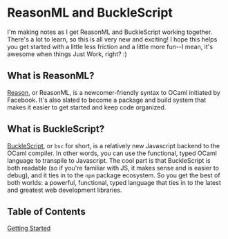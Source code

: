 # ReasonML and BuckleScript

I'm making notes as I get ReasonML and BuckleScript working together. There's a lot to learn, so this is all very new and exciting! I hope this helps you get started with a little less friction and a little more fun--I mean, it's awesome when things Just Work, right? :)

## What is ReasonML?

[Reason](https://facebook.github.io/reason/), or ReasonML, is a newcomer-friendly syntax to OCaml initiated by Facebook. It's also slated to become a package and build system that makes it easier to get started and keep code organized.

## What is BuckleScript?

[BuckleScript](http://bloomberg.github.io/bucklescript/), or `bsc` for short, is a relatively new Javascript backend to the OCaml compiler. In other words, you can use the functional, typed OCaml language to transpile to Javascript. The cool part is that BuckleScript is both readable (so if you're familiar with JS, it makes sense and is easier to debug), and it ties in to the `npm` package ecosystem. So you get the best of both worlds: a powerful, functional, typed language that ties in to the latest and greatest web development libraries.

## Table of Contents

[Getting Started](getting-started.md)
